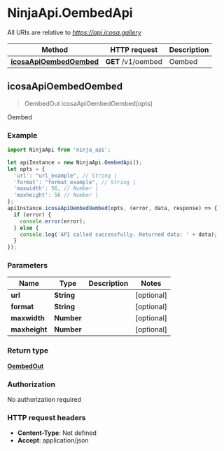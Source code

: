 # NinjaApi.OembedApi

All URIs are relative to *https://api.icosa.gallery*

Method | HTTP request | Description
------------- | ------------- | -------------
[**icosaApiOembedOembed**](OembedApi.md#icosaApiOembedOembed) | **GET** /v1/oembed | Oembed



## icosaApiOembedOembed

> OembedOut icosaApiOembedOembed(opts)

Oembed

### Example

```javascript
import NinjaApi from 'ninja_api';

let apiInstance = new NinjaApi.OembedApi();
let opts = {
  'url': "url_example", // String | 
  'format': "format_example", // String | 
  'maxwidth': 56, // Number | 
  'maxheight': 56 // Number | 
};
apiInstance.icosaApiOembedOembed(opts, (error, data, response) => {
  if (error) {
    console.error(error);
  } else {
    console.log('API called successfully. Returned data: ' + data);
  }
});
```

### Parameters


Name | Type | Description  | Notes
------------- | ------------- | ------------- | -------------
 **url** | **String**|  | [optional] 
 **format** | **String**|  | [optional] 
 **maxwidth** | **Number**|  | [optional] 
 **maxheight** | **Number**|  | [optional] 

### Return type

[**OembedOut**](OembedOut.md)

### Authorization

No authorization required

### HTTP request headers

- **Content-Type**: Not defined
- **Accept**: application/json

